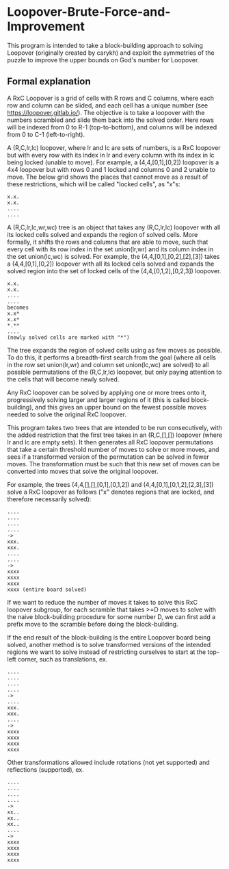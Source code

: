 # Loopover-Brute-Force-and-Improvement

This program is intended to take a block-building approach to solving Loopover (originally created by carykh) and exploit the symmetries of the puzzle to improve the upper bounds on God's number for Loopover.

## Formal explanation

A RxC Loopover is a grid of cells with R rows and C columns, where each row and column can be slided, and each cell has a unique number (see https://loopover.gitlab.io/). The objective is to take a loopover with the numbers scrambled and slide them back into the solved order. Here rows will be indexed from 0 to R-1 (top-to-bottom), and columns will be indexed from 0 to C-1 (left-to-right).

A (R,C,lr,lc) loopover, where lr and lc are sets of numbers, is a RxC loopover but with every row with its index in lr and every column with its index in lc being locked (unable to move). For example, a (4,4,[0,1],[0,2]) loopover is a 4x4 loopover but with rows 0 and 1 locked and columns 0 and 2 unable to move. The below grid shows the places that cannot move as a result of these restrictions, which will be called "locked cells", as "x"s:

```
x.x.  
x.x.  
....  
....
```

A (R,C,lr,lc,wr,wc) tree is an object that takes any (R,C,lr,lc) loopover with all its locked cells solved and expands the region of solved cells. More formally, it shifts the rows and columns that are able to move, such that every cell with its row index in the set union(lr,wr) and its column index in the set union(lc,wc) is solved. For example, the (4,4,[0,1],[0,2],[2],[3]) takes a (4,4,[0,1],[0,2]) loopover with all its locked cells solved and expands the solved region into the set of locked cells of the (4,4,[0,1,2],[0,2,3]) loopover.
```
x.x.  
x.x.  
....  
....  
becomes  
x.x*  
x.x*  
*.**  
....  
(newly solved cells are marked with "*")
```

The tree expands the region of solved cells using as few moves as possible. To do this, it performs a breadth-first search from the goal (where all cells in the row set union(lr,wr) and column set union(lc,wc) are solved) to all possible permutations of the (R,C,lr,lc) loopover, but only paying attention to the cells that will become newly solved.

Any RxC loopover can be solved by applying one or more trees onto it, progressively solving larger and larger regions of it (this is called block-building), and this gives an upper bound on the fewest possible moves needed to solve the original RxC loopover.

This program takes two trees that are intended to be run consecutively, with the added restriction that the first tree takes in an (R,C,[],[]) loopover (where lr and lc are empty sets). It then generates all RxC loopover permutations that take a certain threshold number of moves to solve or more moves, and sees if a transformed version of the permutation can be solved in fewer moves. The transformation must be such that this new set of moves can be converted into moves that solve the original loopover.

For example, the trees (4,4,[],[],[0,1],[0,1,2]) and (4,4,[0,1],[0,1,2],[2,3],[3]) solve a RxC loopover as follows ("x" denotes regions that are locked, and therefore necessarily solved):
```
....  
....  
....  
....  
->  
xxx.  
xxx.  
....  
....  
->  
xxxx  
xxxx  
xxxx  
xxxx (entire board solved)
```

If we want to reduce the number of moves it takes to solve this RxC loopover subgroup, for each scramble that takes >=D moves to solve with the naive block-building procedure for some number D, we can first add a prefix move to the scramble before doing the block-building.

If the end result of the block-building is the entire Loopover board being solved, another method is to solve transformed versions of the intended regions we want to solve instead of restricting ourselves to start at the top-left corner, such as translations, ex.
```
....  
....  
....  
....  
->  
....  
xxx.  
xxx.  
....  
->  
xxxx  
xxxx  
xxxx  
xxxx
```

Other transformations allowed include rotations (not yet supported) and reflections (supported), ex.
```
....  
....  
....  
....  
->  
xx..  
xx..  
xx..  
....  
->  
xxxx  
xxxx  
xxxx  
xxxx
```
